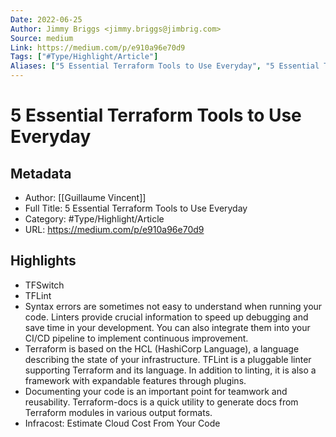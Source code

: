 ```yaml
---
Date: 2022-06-25
Author: Jimmy Briggs <jimmy.briggs@jimbrig.com>
Source: medium
Link: https://medium.com/p/e910a96e70d9
Tags: ["#Type/Highlight/Article"]
Aliases: ["5 Essential Terraform Tools to Use Everyday", "5 Essential Terraform Tools to Use Everyday"]
---
```

# 5 Essential Terraform Tools to Use Everyday

## Metadata
- Author: [[Guillaume Vincent]]
- Full Title: 5 Essential Terraform Tools to Use Everyday
- Category: #Type/Highlight/Article
- URL: https://medium.com/p/e910a96e70d9

## Highlights
- TFSwitch
- TFLint
- Syntax errors are sometimes not easy to understand when running your code. Linters provide crucial information to speed up debugging and save time in your development. You can also integrate them into your CI/CD pipeline to implement continuous improvement.
- Terraform is based on the HCL (HashiCorp Language), a language describing the state of your infrastructure. TFLint is a pluggable linter supporting Terraform and its language. In addition to linting, it is also a framework with expandable features through plugins.
- Documenting your code is an important point for teamwork and reusability. Terraform-docs is a quick utility to generate docs from Terraform modules in various output formats.
- Infracost: Estimate Cloud Cost From Your Code

